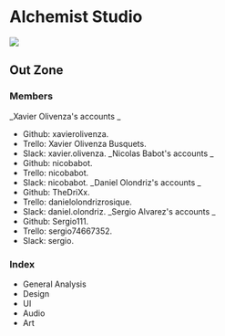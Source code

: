 # Alchemist Studio
![](https://github.com/nicobabot/OutZone_AlchemistStudio/blob/master/OutZoneLogo.jpg?raw=true)

## Out Zone

### **Members**
_Xavier Olivenza's accounts _
* Github: xavierolivenza.
* Trello: Xavier Olivenza Busquets.
* Slack: xavier.olivenza.
_Nicolas Babot's accounts _
* Github: nicobabot.
* Trello: nicobabot.
* Slack: nicobabot.
_Daniel Olondriz's accounts _
* Github: TheDriXx.
* Trello: danielolondrizrosique.
* Slack: daniel.olondriz.
_Sergio Alvarez's accounts _
* Github: Sergio111.
* Trello: sergio74667352.
* Slack: sergio.





### Index

* General Analysis
* Design
* UI
* Audio
* Art